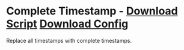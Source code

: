 # Complete Timestamp - [Download Script](https://raw.githubusercontent.com/mwittrien/BetterDiscordAddons/master/PluginsV2/CompleteTimestamps/index.js) [Download Config](https://raw.githubusercontent.com/mwittrien/BetterDiscordAddons/master/PluginsV2/CompleteTimestamps/config.json)

Replace all timestamps with complete timestamps.
